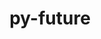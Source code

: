 ---
title: "py-future"
layout: cache
categories: [package, develop-2023-09-10]
meta: {"versions": ["0.18.3"], "compilers": ["apple-clang@=14.0.0", "gcc@=11.1.0", "gcc@=11.3.0"], "oss": ["ubuntu20.04", "ubuntu22.04", "ventura"], "platforms": ["darwin", "linux"], "targets": ["aarch64", "ppc64le", "x86_64_v3"], "stacks": ["e4s", "e4s-power", "ml-darwin-aarch64-mps", "ml-linux-x86_64-cpu", "ml-linux-x86_64-cuda", "ml-linux-x86_64-rocm", "root"], "num_specs": 5, "num_specs_by_stack": {"root": 5, "ml-darwin-aarch64-mps": 1, "e4s-power": 2, "e4s": 1, "ml-linux-x86_64-cuda": 1, "ml-linux-x86_64-cpu": 1, "ml-linux-x86_64-rocm": 1}}
spec_details: [{"hash": "e57vnggte2lgixkn2w2wfie6wavhsf2i", "compiler": "apple-clang@=14.0.0", "versions": ["0.18.3"], "os": "ventura", "platform": "darwin", "target": "aarch64", "variants": ["build_system=python_pip"], "stacks": ["root", "ml-darwin-aarch64-mps"], "size": "-", "tarball": "https://binaries.spack.io/releases/develop-2023-09-10/build_cache/darwin-ventura-aarch64/apple-clang-14.0.0/py-future-0.18.3/darwin-ventura-aarch64-apple-clang-14.0.0-py-future-0.18.3-e57vnggte2lgixkn2w2wfie6wavhsf2i.spack"}, {"hash": "nzkkgbjxxlygs2ej5m5tmvhk7kxqulh5", "compiler": "gcc@=11.1.0", "versions": ["0.18.3"], "os": "ubuntu20.04", "platform": "linux", "target": "ppc64le", "variants": ["build_system=python_pip"], "stacks": ["e4s-power", "root"], "size": "-", "tarball": "https://binaries.spack.io/releases/develop-2023-09-10/build_cache/linux-ubuntu20.04-ppc64le/gcc-11.1.0/py-future-0.18.3/linux-ubuntu20.04-ppc64le-gcc-11.1.0-py-future-0.18.3-nzkkgbjxxlygs2ej5m5tmvhk7kxqulh5.spack"}, {"hash": "dg6u76arpek6psmgstjz4rqu7wiosupu", "compiler": "gcc@=11.1.0", "versions": ["0.18.3"], "os": "ubuntu20.04", "platform": "linux", "target": "ppc64le", "variants": ["build_system=python_pip"], "stacks": ["e4s-power", "root"], "size": "-", "tarball": "https://binaries.spack.io/releases/develop-2023-09-10/build_cache/linux-ubuntu20.04-ppc64le/gcc-11.1.0/py-future-0.18.3/linux-ubuntu20.04-ppc64le-gcc-11.1.0-py-future-0.18.3-dg6u76arpek6psmgstjz4rqu7wiosupu.spack"}, {"hash": "fef5ssik4ivtlo7amzvgjzevtjjfxnkz", "compiler": "gcc@=11.1.0", "versions": ["0.18.3"], "os": "ubuntu20.04", "platform": "linux", "target": "x86_64_v3", "variants": ["build_system=python_pip"], "stacks": ["e4s", "root"], "size": "-", "tarball": "https://binaries.spack.io/releases/develop-2023-09-10/build_cache/linux-ubuntu20.04-x86_64_v3/gcc-11.1.0/py-future-0.18.3/linux-ubuntu20.04-x86_64_v3-gcc-11.1.0-py-future-0.18.3-fef5ssik4ivtlo7amzvgjzevtjjfxnkz.spack"}, {"hash": "3h5tppnvswbpogr6uzbwtaxeihlr6rmf", "compiler": "gcc@=11.3.0", "versions": ["0.18.3"], "os": "ubuntu22.04", "platform": "linux", "target": "x86_64_v3", "variants": ["build_system=python_pip"], "stacks": ["ml-linux-x86_64-cuda", "ml-linux-x86_64-cpu", "root", "ml-linux-x86_64-rocm"], "size": "-", "tarball": "https://binaries.spack.io/releases/develop-2023-09-10/build_cache/linux-ubuntu22.04-x86_64_v3/gcc-11.3.0/py-future-0.18.3/linux-ubuntu22.04-x86_64_v3-gcc-11.3.0-py-future-0.18.3-3h5tppnvswbpogr6uzbwtaxeihlr6rmf.spack"}]
---